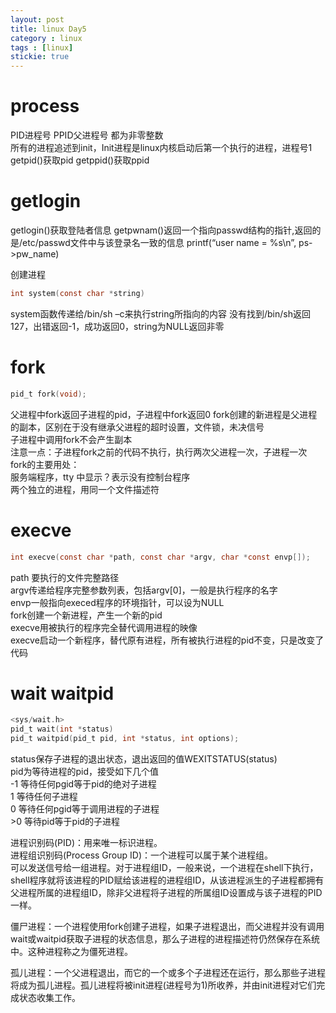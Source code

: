 ```yaml
---
layout: post
title: linux Day5
category : linux
tags : [linux]
stickie: true
---
```



process
===

PID进程号  PPID父进程号   都为非零整数  
所有的进程追述到init，Init进程是linux内核启动后第一个执行的进程，进程号1  
getpid()获取pid      getppid()获取ppid


getlogin
===

getlogin()获取登陆者信息
getpwnam()返回一个指向passwd结构的指针,返回的是/etc/passwd文件中与该登录名一致的信息
printf(&ldquo;user name = %s\n&rdquo;, ps-&gt;pw_name)

创建进程

```c
int system(const char *string)
```
system函数传递给/bin/sh &ndash;c来执行string所指向的内容
没有找到/bin/sh返回127，出错返回-1，成功返回0，string为NULL返回非零

fork
===

```c
pid_t fork(void);
```
父进程中fork返回子进程的pid，子进程中fork返回0 
fork创建的新进程是父进程的副本，区别在于没有继承父进程的超时设置，文件锁，未决信号  
子进程中调用fork不会产生副本  
注意一点：子进程fork之前的代码不执行，执行两次父进程一次，子进程一次  
fork的主要用处：  
服务端程序，tty 中显示？表示没有控制台程序  
两个独立的进程，用同一个文件描述符

execve
===

```c
int execve(const char *path, const char *argv, char *const envp[]);
```
path 要执行的文件完整路径  
argv传递给程序完整参数列表，包括argv[0]，一般是执行程序的名字  
envp一般指向execed程序的环境指针，可以设为NULL  
fork创建一个新进程，产生一个新的pid  
execve用被执行的程序完全替代调用进程的映像  
execve启动一个新程序，替代原有进程，所有被执行进程的pid不变，只是改变了代码

wait waitpid
===

```c
<sys/wait.h>
pid_t wait(int *status)
pid_t waitpid(pid_t pid, int *status, int options);
```
status保存子进程的退出状态，退出返回的值WEXITSTATUS(status)  
pid为等待进程的pid，接受如下几个值  
-1            等待任何pgid等于pid的绝对子进程  
1             等待任何子进程  
0             等待任何pgid等于调用进程的子进程  
&gt;0            等待pid等于pid的子进程  

进程识别码(PID)：用来唯一标识进程。  
进程组识别码(Process Group ID)：一个进程可以属于某个进程组。  
可以发送信号给一组进程。对于进程组ID，一般来说，一个进程在shell下执行，shell程序就将该进程的PID赋给该进程的进程组ID，从该进程派生的子进程都拥有父进程所属的进程组ID，除非父进程将子进程的所属组ID设置成与该子进程的PID一样。

僵尸进程：一个进程使用fork创建子进程，如果子进程退出，而父进程并没有调用wait或waitpid获取子进程的状态信息，那么子进程的进程描述符仍然保存在系统中。这种进程称之为僵死进程。

孤儿进程：一个父进程退出，而它的一个或多个子进程还在运行，那么那些子进程将成为孤儿进程。孤儿进程将被init进程(进程号为1)所收养，并由init进程对它们完成状态收集工作。
